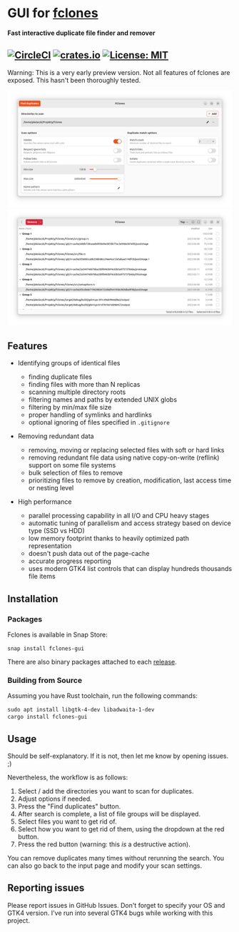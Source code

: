 GUI for [fclones](https://github.com/pkolaczk/fclones)
=======================
**Fast interactive duplicate file finder and remover**

[![CircleCI](https://circleci.com/gh/pkolaczk/fclones-gui.svg?style=shield)](https://circleci.com/gh/pkolaczk/fclones-gui)
[![crates.io](https://img.shields.io/crates/v/fclones-gui.svg)](https://crates.io/crates/fclones-gui)
[![License: MIT](https://img.shields.io/badge/License-MIT-yellow.svg)](https://opensource.org/licenses/MIT)
---

Warning: This is a very early preview version.
Not all features of fclones are exposed.
This hasn't been thoroughly tested.

![](screenshots/input.png)
![](screenshots/duplicates.png)

## Features

* Identifying groups of identical files
  - finding duplicate files
  - finding files with more than N replicas
  - scanning multiple directory roots
  - filtering names and paths by extended UNIX globs
  - filtering by min/max file size
  - proper handling of symlinks and hardlinks   
  - optional ignoring of files specified in `.gitignore`

* Removing redundant data 
  - removing, moving or replacing selected files with soft or hard links 
  - removing redundant file data using native copy-on-write (reflink) support on some file systems 
  - bulk selection of files to remove 
  - prioritizing files to remove by creation, modification, last access time or nesting level

* High performance 
  - parallel processing capability in all I/O and CPU heavy stages 
  - automatic tuning of parallelism and access strategy based on device type (SSD vs HDD)
  - low memory footprint thanks to heavily optimized path representation 
  - doesn't push data out of the page-cache 
  - accurate progress reporting 
  - uses modern GTK4 list controls that can display hundreds thousands file items

## Installation
### Packages

Fclones is available in Snap Store:

```shell
snap install fclones-gui
```

There are also binary packages attached to each [release](https://github.com/pkolaczk/fclones-gui/releases/latest).

### Building from Source
Assuming you have Rust toolchain, run the following commands:

```shell
sudo apt install libgtk-4-dev libadwaita-1-dev
cargo install fclones-gui
```

## Usage
Should be self-explanatory. If it is not, then let me know by opening issues. ;)

Nevertheless, the workflow is as follows:

1. Select / add the directories you want to scan for duplicates.
2. Adjust options if needed.
3. Press the "Find duplicates" button. 
4. After search is complete, a list of file groups will be displayed.
5. Select files you want to get rid of. 
6. Select how you want to get rid of them, using the dropdown at the red button. 
7. Press the red button (warning: this *is* a destructive action).

You can remove duplicates many times without rerunning the search.
You can also go back to the input page and modify your scan settings.

## Reporting issues
Please report issues in GitHub Issues.
Don't forget to specify your OS and GTK4 version.
I've run into several GTK4 bugs while working with this project.
